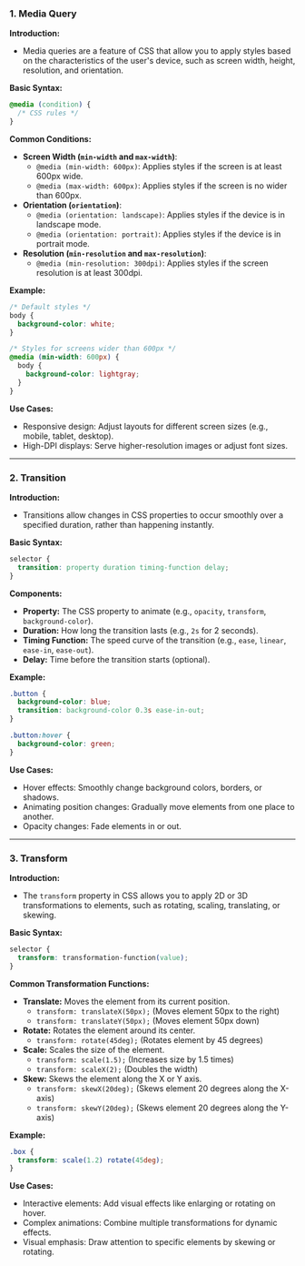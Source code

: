 
### **1. Media Query**
**Introduction:**
- Media queries are a feature of CSS that allow you to apply styles based on the characteristics of the user's device, such as screen width, height, resolution, and orientation.

**Basic Syntax:**
```css
@media (condition) {
  /* CSS rules */
}
```
**Common Conditions:**
- **Screen Width (`min-width` and `max-width`)**:
  - `@media (min-width: 600px)`: Applies styles if the screen is at least 600px wide.
  - `@media (max-width: 600px)`: Applies styles if the screen is no wider than 600px.
- **Orientation (`orientation`)**:
  - `@media (orientation: landscape)`: Applies styles if the device is in landscape mode.
  - `@media (orientation: portrait)`: Applies styles if the device is in portrait mode.
- **Resolution (`min-resolution` and `max-resolution`)**:
  - `@media (min-resolution: 300dpi)`: Applies styles if the screen resolution is at least 300dpi.

**Example:**
```css
/* Default styles */
body {
  background-color: white;
}

/* Styles for screens wider than 600px */
@media (min-width: 600px) {
  body {
    background-color: lightgray;
  }
}
```

**Use Cases:**
- Responsive design: Adjust layouts for different screen sizes (e.g., mobile, tablet, desktop).
- High-DPI displays: Serve higher-resolution images or adjust font sizes.

---

### **2. Transition**
**Introduction:**
- Transitions allow changes in CSS properties to occur smoothly over a specified duration, rather than happening instantly.

**Basic Syntax:**
```css
selector {
  transition: property duration timing-function delay;
}
```
**Components:**
- **Property:** The CSS property to animate (e.g., `opacity`, `transform`, `background-color`).
- **Duration:** How long the transition lasts (e.g., `2s` for 2 seconds).
- **Timing Function:** The speed curve of the transition (e.g., `ease`, `linear`, `ease-in`, `ease-out`).
- **Delay:** Time before the transition starts (optional).

**Example:**
```css
.button {
  background-color: blue;
  transition: background-color 0.3s ease-in-out;
}

.button:hover {
  background-color: green;
}
```

**Use Cases:**
- Hover effects: Smoothly change background colors, borders, or shadows.
- Animating position changes: Gradually move elements from one place to another.
- Opacity changes: Fade elements in or out.

---

### **3. Transform**
**Introduction:**
- The `transform` property in CSS allows you to apply 2D or 3D transformations to elements, such as rotating, scaling, translating, or skewing.

**Basic Syntax:**
```css
selector {
  transform: transformation-function(value);
}
```
**Common Transformation Functions:**
- **Translate:** Moves the element from its current position.
  - `transform: translateX(50px);` (Moves element 50px to the right)
  - `transform: translateY(50px);` (Moves element 50px down)
- **Rotate:** Rotates the element around its center.
  - `transform: rotate(45deg);` (Rotates element by 45 degrees)
- **Scale:** Scales the size of the element.
  - `transform: scale(1.5);` (Increases size by 1.5 times)
  - `transform: scaleX(2);` (Doubles the width)
- **Skew:** Skews the element along the X or Y axis.
  - `transform: skewX(20deg);` (Skews element 20 degrees along the X-axis)
  - `transform: skewY(20deg);` (Skews element 20 degrees along the Y-axis)

**Example:**
```css
.box {
  transform: scale(1.2) rotate(45deg);
}
```

**Use Cases:**
- Interactive elements: Add visual effects like enlarging or rotating on hover.
- Complex animations: Combine multiple transformations for dynamic effects.
- Visual emphasis: Draw attention to specific elements by skewing or rotating.

